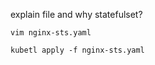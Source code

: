 explain file and why statefulset?
```
vim nginx-sts.yaml
```

```
kubetl apply -f nginx-sts.yaml
```
